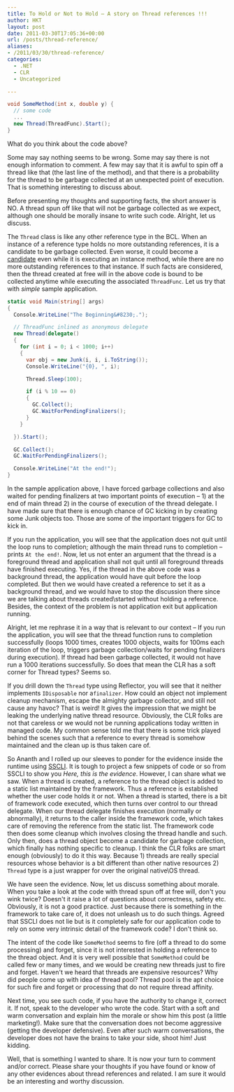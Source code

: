 ```yaml
---
title: To Hold or Not to Hold – A story on Thread references !!!
author: HKT
layout: post
date: 2011-03-30T17:05:36+00:00
url: /posts/thread-reference/
aliases:
- /2011/03/30/thread-reference/
categories:
  - .NET
  - CLR
  - Uncategorized

---
```


```csharp
void SomeMethod(int x, double y) {
  // some code
  ...
  new Thread(ThreadFunc).Start();
}
```

What do you think about the code above?

Some may say nothing seems to be wrong. Some may say there is not enough information to comment. A few may say that it is awful to spin off a thread like that (the last line of the method), and that there is a probability for the thread to be garbage collected at an unexpected point of execution. That is something interesting to discuss about.

Before presenting my thoughts and supporting facts, the short answer is NO. A thread spun off like that will not be garbage collected as we expect, although one should be morally insane to write such code. Alright, let us discuss.

The `Thread` class is like any other reference type in the BCL. When an instance of a reference type holds no more outstanding references, it is a candidate to be garbage collected. Even worse, it could become a [candidate](http://blogs.msdn.com/b/cbrumme/archive/2003/04/19/51365.aspx) even while it is executing an instance method, while there are no more outstanding references to that instance. If such facts are considered, then the thread created at free will in the above code is bound to be collected anytime while executing the associated `ThreadFunc`. Let us try that with _simple_ sample application.

```csharp
static void Main(string[] args)
{
  Console.WriteLine("The Beginning&#8230;.");

  // ThreadFunc inlined as anonymous delegate
  new Thread(delegate()
  {
    for (int i = 0; i < 1000; i++)
    {
      var obj = new Junk(i, i, i.ToString());
      Console.WriteLine("{0}, ", i);

      Thread.Sleep(100);

      if (i % 10 == 0)
      {
        GC.Collect();
        GC.WaitForPendingFinalizers();
      }
    }

  }).Start();

  GC.Collect();
  GC.WaitForPendingFinalizers();

  Console.WriteLine("At the end!");
}
```

In the sample application above, I have forced garbage collections and also waited for pending finalizers at two important points of execution &#8211; 1) at the end of main thread 2) in the course of execution of the thread delegate. I have made sure that there is enough chance of GC kicking in by creating some Junk objects too. Those are some of the important triggers for GC to kick in.

If you run the application, you will see that the application does not quit until the loop runs to completion; although the main thread runs to completion &#8211; prints `At the end!`. Now, let us not enter an argument that the thread is a foreground thread and application shall not quit until all foreground threads have finished executing. Yes, if the thread in the above code was a background thread, the application would have quit before the loop completed. But then we would have created a reference to set it as a background thread, and we would have to stop the discussion there since we are talking about threads created\started without holding a reference. Besides, the context of the problem is not application exit but application running.

Alright, let me rephrase it in a way that is relevant to our context &#8211; If you run the application, you will see that the thread function runs to completion successfully (loops 1000 times, creates 1000 objects, waits for 100ms each iteration of the loop, triggers garbage collection/waits for pending finalizers during execution). If thread had been garbage collected, it would not have run a 1000 iterations successfully. So does that mean the CLR has a soft corner for Thread types? Seems so.

If you drill down the `Thread` type using Reflector, you will see that it neither implements `IDisposable` nor a`finalizer`. How could an object not implement cleanup mechanism, escape the almighty garbage collector, and still not cause any havoc? That is weird! It gives the impression that we might be leaking the underlying native thread resource. Obviously, the CLR folks are not that careless or we would not be running applications today written in managed code. My common sense told me that there is some trick played behind the scenes such that a reference to every thread is somehow maintained and the clean up is thus taken care of.

So Ananth and I rolled up our sleeves to ponder for the evidence inside the runtime using [SSCLI](http://www.microsoft.com/downloads/en/details.aspx?FamilyId=8C09FD61-3F26-4555-AE17-3121B4F51D4D). It is tough to project a few snippets of code or so from SSCLI to show you _Here, this is the evidence_. However, I can share what we saw. When a thread is created, a reference to the thread object is added to a static list maintained by the framework. Thus a reference is established whether the user code holds it or not. When a thread is started, there is a bit of framework code executed, which then turns over control to our thread delegate. When our thread delegate finishes execution (normally or abnormally), it returns to the caller inside the framework code, which takes care of removing the reference from the static list. The framework code then does some cleanup which involves closing the thread handle and such. Only then, does a thread object become a candidate for garbage collection, which finally has nothing specific to cleanup. I think the CLR folks are smart enough (obviously) to do it this way. Because 1) threads are really special resources whose behavior is a bit different than other native resources 2) `Thread` type is a just wrapper for over the original native\OS thread.

We have seen the evidence. Now, let us discuss something about morale. When you take a look at the code with thread spun off at free will, don't you wink twice? Doesn't it raise a lot of questions about correctness, safety etc. Obviously, it is not a good practice. Just because there is something in the framework to take care of, it does not unleash us to do such things. Agreed that SSCLI does not lie but is it completely safe for our application code to rely on some very intrinsic detail of the framework code? I don't think so.

The intent of the code like `SomeMethod` seems to fire (off a thread to do some processing) and forget, since it is not interested in holding a reference to the thread object. And it is very well possible that `SomeMethod` could be called few or many times, and we would be creating new threads just to fire and forget. Haven't we heard that threads are expensive resources? Why did people come up with idea of thread pool? Thread pool is the apt choice for such fire and forget or processing that do not require thread affinity.

Next time, you see such code, if you have the authority to change it, correct it. If not, speak to the developer who wrote the code. Start with a soft and warm conversation and explain him the morale or show him this post (a little marketing!). Make sure that the conversation does not become aggressive (getting the developer defensive). Even after such warm conversations, the developer does not have the brains to take your side, shoot him! Just kidding.

Well, that is something I wanted to share. It is now your turn to comment and/or correct. Please share your thoughts if you have found or know of any other evidences about thread references and related. I am sure it would be an interesting and worthy discussion.
